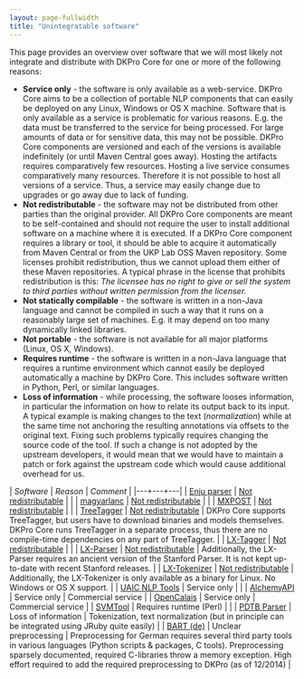 ```yaml
---
layout: page-fullwidth
title: "Unintegratable software"
---
```


This page provides an overview over software that we will most likely not integrate and distribute with DKPro Core for one or more of the following reasons:

* **Service only** - the software is only available as a web-service. DKPro Core aims to be a collection of portable NLP components that can easily be deployed on any Linux, Windows or OS X machine. Software that is only available as a service is problematic for various reasons. E.g. the data must be transferred to the service for being processed. For large amounts of data or for sensitive data, this may not be possible. DKPro Core components are versioned and each of the versions is available indefinitely (or until Maven Central goes away). Hosting the artifacts requires comparatively few resources. Hosting a live service consumes comparatively many resources. Therefore it is not possible to host all versions of a service. Thus, a service may easily change due to upgrades or go away due to lack of funding.
* **Not redistributable** - the software may not be distributed from other parties than the original provider. All DKPro Core components are meant to be self-contained and should not require the user to install additional software on a machine where it is executed. If a DKPro Core component requires a library or tool, it should be able to acquire it automatically from Maven Central or from the UKP Lab OSS Maven repository. Some licenses prohibit redistribution, thus we cannot upload them either of these Maven repositories. A typical phrase in the license that prohibits redistribution is this: _The licensee has no right to give or sell the system to third parties without written permission from the licenser._
* **Not statically compilable** - the software is written in a non-Java language and cannot be compiled in such a way that it runs on a reasonably large set of machines. E.g. it may depend on too many dynamically linked libraries.
* **Not portable** - the software is not available for all major platforms (Linux, OS X, Windows).
* **Requires runtime** - the software is written in a non-Java language that requires a runtime environment which cannot easily be deployed automatically a machine by DKPro Core. This includes software written in Python, Perl, or similar languages.
* **Loss of information** - while processing, the software looses information, in particular the information on how to relate its output back to its input. A typical example is making changes to the text (_normalization_) while at the same time not anchoring the resulting annotations via offsets to the original text. Fixing such problems typically requires changing the source code of the tool. If such a change is not adopted by the upstream developers, it would mean that we would have to maintain a patch or fork against the upstream code which would cause additional overhead for us.


| *Software* | *Reason* | *Comment* |
|---+---+---|
| [Enju parser](http://www.nactem.ac.uk/enju/) | [Not redistributable](http://www.nactem.ac.uk/tsujii//downloads/files/enju/COPYING.txt) | |
| [magyarlanc](http://www.inf.u-szeged.hu/rgai/nlp?lang=en&page=magyarlanc) | [Not redistributable](http://www.inf.u-szeged.hu/rgai/magyarlanc_license) | |
| [MXPOST](https://sites.google.com/site/adwaitratnaparkhi/publications) | [Not redistributable](http://morphix-nlp.berlios.de/manual/node43.html) | |
| [TreeTagger](http://www.cis.uni-muenchen.de/~schmid/tools/TreeTagger/) | [Not redistributable](http://www.cis.uni-muenchen.de/~schmid/tools/TreeTagger/Tagger-Licence) | DKPro Core supports TreeTagger, but users have to download binaries and models themselves. DKPro Core runs TreeTagger in a separate process, thus there are no compile-time dependencies on any part of TreeTagger. |
| [LX-Tagger](http://lxcenter.di.fc.ul.pt/tools/en/conteudo/LXTagger.html) | [Not redistributable](http://lxcenter.di.fc.ul.pt/tools/en/conteudo/LX-Tagger_License.pdf) | |
| [LX-Parser](http://lxcenter.di.fc.ul.pt/tools/pt/conteudo/LXParser.html) | [Not redistributable](http://lxcenter.di.fc.ul.pt/tools/en/conteudo/LX-Parser_License.pdf) | Additionally, the LX-Parser requires an ancient version of the Stanford Parser. It is not kept up-to-date with recent Stanford releases. |
| [LX-Tokenizer](http://lxcenter.di.fc.ul.pt/tools/pt/conteudo/LXTokenizer.html) | [Not redistributable](http://lxcenter.di.fc.ul.pt/tools/en/conteudo/LX-Tokenizer_License.pdf) | Additionally, the LX-Tokenizer is only available as a binary for Linux. No Windows or OS X support. |
| [UAIC NLP Tools](http://nlptools.infoiasi.ro/Software.jsp) | Service only | |
| [AlchemyAPI](http://www.alchemyapi.com) | Service only | Commercial service |
| [OpenCalais](http://www.opencalais.com) | Service only | Commercial service |
| [SVMTool](http://www.lsi.upc.edu/~nlp/SVMTool/) | Requires runtime (Perl) | |
| [PDTB Parser](http://wing.comp.nus.edu.sg/~linzihen/parser/index.html) | Loss of information | Tokenization, text normalization (but in principle can be integrated using JRuby quite easily) |
| [BART (de)](https://github.com/sebastianruder/BART/tree/master/BART) | Unclear preprocessing | Preprocessing for German requires several third party tools in various languages (Python scripts & packages, C tools). Preprocessing sparsely documented, required C-libraries throw a memory exception. High effort required to add the required preprocessing to DKPro (as of 12/2014)  |